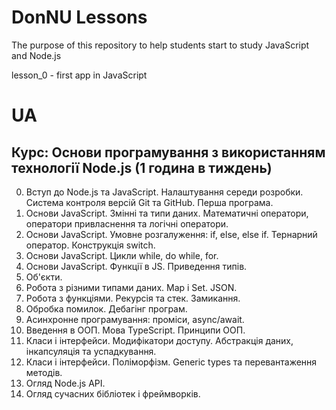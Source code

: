 # DonNU Lessons

The purpose of this repository to help students start to study JavaScript and Node.js

lesson_0 - first app in JavaScript

# UA
## Курс: Основи програмування з використанням технології Node.js (1 година в тиждень)
0. Вступ до Node.js та JavaScript. Налаштування середи розробки. Система контроля версій Git та GitHub. Перша програма.
1. Основи JavaScript. Змінні та типи даних. Математичні оператори, оператори привласнення та логічні оператори.
2. Основи JavaScript. Умовне розгалуження: if, else, else if. Тернарний оператор. Конструкція switch.
3. Основи JavaScript. Цикли while, do while, for.
4. Основи JavaScript. Функції в JS. Приведення типів.
5. Об'єкти.
6. Робота з різними типами даних. Map і Set. JSON.
7. Робота з функціями. Рекурсія та стек. Замикання.
8. Обробка помилок. Дебагінг програм.
9. Асинхронне програмування: проміси, async/await.
10. Введення в ООП. Мова TypeScript. Принципи ООП.
11. Класи і інтерфейси. Модифікатори доступу. Абстракція даних, інкапсуляція та успадкування.
12. Класи і інтерфейси. Поліморфізм. Generic types та перевантаження методів.
13. Огляд Node.js API.
14. Огляд сучасних бібліотек і фреймворків.